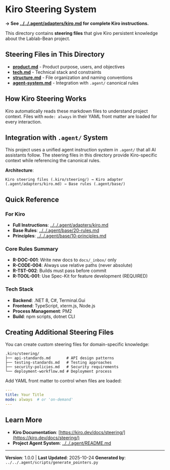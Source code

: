 # Kiro Steering System

**→ See [../../.agent/adapters/kiro.md](../../.agent/adapters/kiro.md) for complete Kiro instructions.**

This directory contains **steering files** that give Kiro persistent knowledge about the Lablab-Bean project.

## Steering Files in This Directory

- **[product.md](product.md)** - Product purpose, users, and objectives
- **[tech.md](tech.md)** - Technical stack and constraints
- **[structure.md](structure.md)** - File organization and naming conventions
- **[agent-system.md](agent-system.md)** - Integration with `.agent/` canonical rules

## How Kiro Steering Works

Kiro automatically reads these markdown files to understand project context. Files with `mode: always` in their YAML front matter are loaded for every interaction.

## Integration with `.agent/` System

This project uses a unified agent instruction system in `.agent/` that all AI assistants follow. The steering files in this directory provide Kiro-specific context while referencing the canonical rules.

**Architecture**:
```
Kiro steering files (.kiro/steering/) → Kiro adapter (.agent/adapters/kiro.md) → Base rules (.agent/base/)
```

## Quick Reference

### For Kiro
- **Full Instructions**: [../../.agent/adapters/kiro.md](../../.agent/adapters/kiro.md)
- **Base Rules**: [../../.agent/base/20-rules.md](../../.agent/base/20-rules.md)
- **Principles**: [../../.agent/base/10-principles.md](../../.agent/base/10-principles.md)

### Core Rules Summary

- **R-DOC-001**: Write new docs to `docs/_inbox/` only
- **R-CODE-004**: Always use relative paths (never absolute)
- **R-TST-002**: Builds must pass before commit
- **R-TOOL-001**: Use Spec-Kit for feature development (REQUIRED)

### Tech Stack

- **Backend**: .NET 8, C#, Terminal.Gui
- **Frontend**: TypeScript, xterm.js, Node.js
- **Process Management**: PM2
- **Build**: npm scripts, dotnet CLI

## Creating Additional Steering Files

You can create custom steering files for domain-specific knowledge:

```
.kiro/steering/
├── api-standards.md       # API design patterns
├── testing-standards.md   # Testing approaches
├── security-policies.md   # Security requirements
└── deployment-workflow.md # Deployment process
```

Add YAML front matter to control when files are loaded:

```yaml
---
title: Your Title
mode: always  # or 'on-demand'
---
```

## Learn More

- **Kiro Documentation**: [https://kiro.dev/docs/steering/](https://kiro.dev/docs/steering/)
- **Project Agent System**: [../../.agent/README.md](../../.agent/README.md)

---

**Version**: 1.0.0 | **Last Updated**: 2025-10-24
**Generated by**: `../../.agent/scripts/generate_pointers.py`

